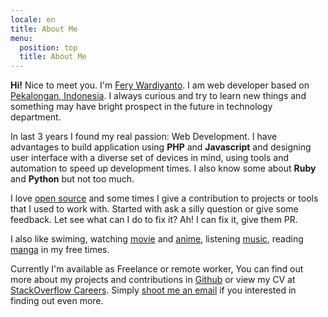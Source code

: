 ```yaml
---
locale: en
title: About Me
menu:
  position: top
  title: About Me
---
```


**Hi!** Nice to meet you. I'm [Fery Wardiyanto](https://google.com/?s=Fery+Wardiyanto). I am web developer based on [Pekalongan, Indonesia](https://www.google.co.id/maps/place/Pekalongan,Indonesia/). I always curious and try to learn new things and something may have bright prospect in the future in technology department.

In last 3 years I found my real passion: Web Development. I have advantages to build application using __PHP__ and __Javascript__ and designing user interface with a diverse set of devices in mind, using tools and automation to speed up development times. I also know some about __Ruby__ and __Python__ but not too much.

I love [open source](https://github.com/feryardiant) and some times I give a contribution to projects or tools that I used to work with. Started with ask a silly question or give some feedback. Let see what can I do to fix it? Ah! I can fix it, give them PR.

I also like swiming, watching [movie](https://trakt.tv/users/feryardiant) and [anime](https://myanimelist.net/animelist/feryardiant), listening [music](https://soundcloud.com/feryardiant), reading [manga](https://myanimelist.net/mangalist/feryardiant) in my free times.

Currently I'm available as Freelance or remote worker, You can find out more about my projects and contributions in [Github](https://github.com/feryardiant) or view my CV at [StackOverflow Careers](https://careers.stackoverflow.com/feryardiant). Simply [shoot me an email](/#contact) if you interested in finding out even more.
